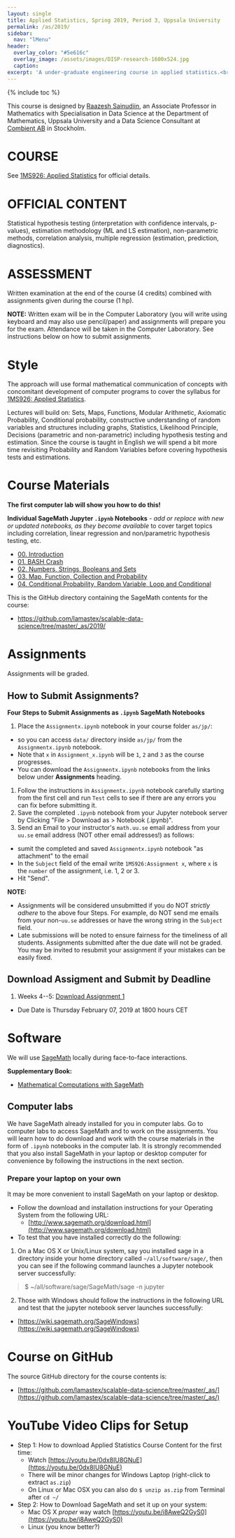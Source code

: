 ```yaml
---
layout: single
title: Applied Statistics, Spring 2019, Period 3, Uppsala University
permalink: /as/2019/
sidebar:
  nav: "lMenu"
header:
  overlay_color: "#5e616c"
  overlay_image: /assets/images/DISP-research-1600x524.jpg
  caption: 
excerpt: 'A under-graduate engineering course in applied statistics.<br /><br /><br />{::nomarkdown}<iframe style="display: inline-block;" src="https://ghbtns.com/github-btn.html?user=lamastex&repo=scalable-data-science&type=star&count=true&size=large" frameborder="0" scrolling="0" width="160px" height="30px"></iframe> <iframe style="display: inline-block;" src="https://ghbtns.com/github-btn.html?user=lamastex&repo=scalable-data-science&type=fork&count=true&size=large" frameborder="0" scrolling="0" width="158px" height="30px"></iframe>{:/nomarkdown}'
---
```

{% include toc %}

This course is designed by [Raazesh Sainudiin](http://math.uu.se/research/raazesh-sainudiin/), an Associate Professor in Mathematics with Specialisation in Data Science at the Department of Mathematics, Uppsala University and a Data Science Consultant at [Combient AB](https://combient.com/) in Stockholm. 

# COURSE

See [1MS926: Applied Statistics](http://www.uu.se/en/admissions/master/selma/kursplan/?kKod=1MS926) for official details.
 
# OFFICIAL CONTENT

Statistical hypothesis testing (interpretation with confidence intervals, p-values), estimation methodology (ML and LS estimation), non-parametric methods, correlation analysis, multiple regression (estimation, prediction, diagnostics).

# ASSESSMENT
Written examination at the end of the course (4 credits) combined with assignments given during the course (1 hp).

**NOTE:** Written exam will be in the Computer Laboratory (you will write using keyboard and may also use pencil/paper) and assignments will prepare you for the exam. Attendance will be taken in the Computer Laboratory. See instructions below on how to submit assignments.

# Style

The approach will use formal mathematical communication of concepts with concomitant development of computer programs to cover the syllabus for [1MS926: Applied Statistics](http://www.uu.se/en/admissions/master/selma/kursplan/?kKod=1MS926).
 
Lectures will build on: Sets, Maps, Functions, Modular Arithmetic, Axiomatic Probability, Conditional probability, constructive understanding of random variables and structures including graphs, Statistics, Likelihood Principle, Decisions (parametric and non-parametric) including hypothesis testing and estimation. Since the course is taught in English we will spend a bit more time revisiting Probability and Random Variables before covering hypothesis tests and estimations.

# Course Materials

**The first computer lab will show you how to do this!**

<!--

1. **Download** the SageMath `.ipynb` notebooks as well as `images` and `data` directories in the following `.zip` file:
  - <a href="https://github.com/lamastex/scalable-data-science/tree/master/_as/2019/jp/sageMathIpynbArchive/as-2019.zip">https://github.com/lamastex/scalable-data-science/tree/master/_as/2019/jp/sageMathIpynbArchive/as-2019.zip</a>
2. **Unzip** it into the directory you launched the sage jupyter notebook server from. 
3. You should be able to see all the jupyter `.ipynb` notebooks by navigating from your jupyter notebook server.
-->

**Individual SageMath Jupyter `.ipynb` Notebooks** *- add or replace with new or updated notebooks, as they become available* to cover target topics including correlation, linear regression and non/parametric hypothesis testing, etc. 

- [00. Introduction](jp/00/)
- [01. BASH Crash](jp/01/)
- [02. Numbers, Strings, Booleans and Sets](jp/02/)
- [03. Map, Function, Collection and Probability](jp/03/)
- [04. Conditional Probability, Random Variable, Loop and Conditional](jp/04/)

<!--
more notes

-->

This is the GitHub directory containing the SageMath contents for the course:

-  <a href="https://github.com/lamastex/scalable-data-science/tree/master/_as/2019/">https://github.com/lamastex/scalable-data-science/tree/master/_as/2019/</a>

# Assignments

Assignments will be graded.

## How to Submit Assignments?

**Four Steps to Submit Assignments as `.ipynb` SageMath Notebooks**

1. Place the `Assignmentx.ipynb` notebook in your course folder `as/jp/`:
  - so you can access `data/` directory inside `as/jp/` from the `Assignmentx.ipynb` notebook. 
  - Note that `x` in `Assignment_x.ipynb` will be `1`, `2` and `3` as the course progresses. 
  - You can download the `Assignmentx.ipynb` notebooks from the links below under **Assignments** heading.
1. Follow the instructions in `Assignmentx.ipynb` notebook carefully starting from the first cell and run `Test` cells to see if there are any errors you can fix before submitting it.
1. Save the completed `.ipynb` notebook from your Jupyter notebook server by Clicking "File > Download as > Notebook (.ipynb)".
1. Send an Email to your instructor's `math.uu.se` email address from your `uu.se` email address (NOT other email addresses!) as follows:
  - sumit the completed and saved `Assignmentx.ipynb` notebook "as attachment" to the email
  - In the `Subject` field of the email write `1MS926:Assignment x`, where `x` is the `number` of the assignment, i.e. 1, 2 or 3.
  - Hit "Send".

**NOTE:** 
- Assignments will be considered unsubmitted if you do NOT *strictly adhere* to the above four Steps.
For example, do NOT send me emails from your non-`uu.se` addresses or have the wrong string in the `Subject` field.
- Late submissions will be noted to ensure fairness for the timeliness of all students. Assignments submitted after the due date will not be graded. You may be invited to resubmit your assignment if your mistakes can be easily fixed.

## Download Assigment and Submit by Deadline

1. Weeks 4--5: [Download Assignment 1](jp/Assignment1/)
  - Due Date is Thursday February 07, 2019 at 1800 hours CET 

<!--
1. Weeks 6--7: **Assignment 2**
  - Due Date is Thursday February 07, 2019 at 1800 hours CET 
    - Submit `Assignment_1.ipynb` 
-->

# Software

We will use [SageMath](http://www.sagemath.org/) locally during face-to-face interactions. 

**Supplementary Book:**  
  * [Mathematical Computations with SageMath](http://lamastex.org/preprints/compSageMathZimmerman120517.pdf)

## Computer labs 

We have SageMath already installed for you in computer labs. Go to computer labs to access SageMath and to work on the assignments.
You will learn how to do download and work with the course materials in the form of `.ipynb` notebooks in the computer lab. 
It is strongly recommended that you also install SageMath in your laptop or desktop computer for convenience by following the instructions in the next section.

### Prepare your laptop on your own

It may be more convenient to install SageMath on your laptop or desktop.

- Follow the download and installation instructions for your Operating System from the following URL:
  - [http://www.sagemath.org/download.html](http://www.sagemath.org/download.html)
- To test that you have installed correctly do the following:

1. On a Mac OS X or Unix/Linux system, say you installed sage in a directory inside your home directory called `~/all/software/sage/`, then you can see if the following command launches a Jupyter notebook server successfully:

> $ ~/all/software/sage/SageMath/sage -n jupyter

2. Those with Windows should follow the instructions in the following URL and test that the jupyter notebook server launches successfully:
  - [https://wiki.sagemath.org/SageWindows](https://wiki.sagemath.org/SageWindows)

<!--
# Sample Exam

Prepare with this [sample exam](scribed/arch/examSample.pdf).

Go over the notes scribed on the black-board and work through examples done and homework assigned in class.
-->


# Course on GitHub

The source GitHub directory for the course contents is:

 - [https://github.com/lamastex/scalable-data-science/tree/master/_as/](https://github.com/lamastex/scalable-data-science/tree/master/_as/)

# YouTube Video Clips for Setup

- Step 1: How to download Applied Statistics Course Content for the first time:
  - Watch [https://youtu.be/0dx8IU8GNuE](https://youtu.be/0dx8IU8GNuE)
  - There will be minor changes for Windows Laptop (right-click to extract `as.zip`)
  - On Linux or Mac OSX you can also do `$ unzip as.zip` from Terminal after `cd ~/`
- Step 2: How to Download SageMath and set it up on your system:
  - Mac OS X *proper* way watch [https://youtu.be/i8AweQ2GyS0](https://youtu.be/i8AweQ2GyS0)
  - Linux (you know better?)
